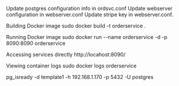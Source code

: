 Update postgres configuration info in ordsvc.conf
Update webserver configuration in webserver.conf
Update stripe key in webserver.conf.

Building Docker image
sudo docker build -t orderservice .

Running Docker image
sudo docker run --name orderservice -d -p 8090:8090 orderservice

Accessing services directly
http://locahost:8090/

Viewing container logs
sudo docker logs orderservice


pg_isready -d template1 -h 192.168.1.170 -p 5432 -U postgres   
